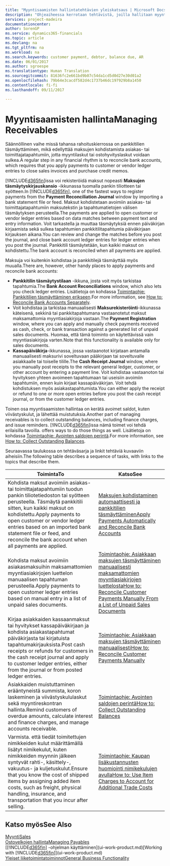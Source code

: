```yaml
---
title: "Myyntisaamisten hallintatehtävien yleiskatsaus | Microsoft Docs"
description: "Ohjeaiheessa kerrotaan tehtävistä, joilla hallitaan myyntisaamisia ja kohdistetaan maksuja asiakas- ja toimittajatapahtumiin."
services: project-madeira
documentationcenter: 
author: SorenGP
ms.service: dynamics365-financials
ms.topic: article
ms.devlang: na
ms.tgt_pltfrm: na
ms.workload: na
ms.search.keywords: customer payment, debtor, balance due, AR
ms.date: 06/01/2017
ms.author: sgroespe
ms.translationtype: Human Translation
ms.sourcegitcommit: 81636fc2e661bd9b07c54da1cd5d0d27e30d01a2
ms.openlocfilehash: 79b64e3cacdf582d4c1737b46dc197929b8a1450
ms.contentlocale: fi-fi
ms.lasthandoff: 09/11/2017

---
```

# <a name="managing-receivables"></a><span data-ttu-id="43dab-103">Myyntisaamisten hallinta</span><span class="sxs-lookup"><span data-stu-id="43dab-103">Managing Receivables</span></span>
<span data-ttu-id="43dab-104">Säännöllinen vaihe missä tahansa rahoituskierrossa on pankkitilien täsmäyttäminen, mikä edellyttää maksujen kohdistamista asiakas- tai toimittajatapahtumiin, jotta myyntilaskut tai ostohyvityslaskut voidaan sulkea.</span><span class="sxs-lookup"><span data-stu-id="43dab-104">A regular step in any financial rhythm is to reconcile bank accounts, which requires that you apply payments to customer or vendor ledger entries to close sales invoices and purchase credit memos.</span></span>  

<span data-ttu-id="43dab-105">[!INCLUDE[d365fin](includes/d365fin_md.md)]issa voi rekisteröidä maksut nopeasti **Maksujen täsmäytyskirjauskansio** -ikkunassa tuomalla pankin tiliotteen tai syötteen.</span><span class="sxs-lookup"><span data-stu-id="43dab-105">In [!INCLUDE[d365fin](includes/d365fin_md.md)], one of the fastest ways to register payments from the **Payment Reconciliation Journal** window by importing a bank statement file or feed.</span></span> <span data-ttu-id="43dab-106">Maksut kohdistetaan avoimiin asiakas- tai toimittajatapahtumiin maksutekstin ja tapahtumatietojen välisen täsmäytyksen perusteella.</span><span class="sxs-lookup"><span data-stu-id="43dab-106">The payments are applied to open customer or vendor ledger entries based on data matches between payment text and entry information.</span></span> <span data-ttu-id="43dab-107">Voit tarkastella ja muuttaa täsmäytyksiä ennen päiväkirjan kirjaamista sekä sulkea tapahtumien pankkitilitapahtumia päiväkirjaan kirjauksen aikana.</span><span class="sxs-lookup"><span data-stu-id="43dab-107">You can review and change the matches before you post the journal, and close bank account ledger entries for ledger entries when you post the journal.</span></span> <span data-ttu-id="43dab-108">Pankkitili täsmäytetään, kun kaikki maksut on kohdistettu.</span><span class="sxs-lookup"><span data-stu-id="43dab-108">The bank account is reconciled when all payments are applied.</span></span>

<span data-ttu-id="43dab-109">Maksuja voi kuitenkin kohdistaa ja pankkitilejä täsmäyttää myös muualla.</span><span class="sxs-lookup"><span data-stu-id="43dab-109">There are, however, other handy places to apply payments and reconcile bank accounts:</span></span>  

* <span data-ttu-id="43dab-110">**Pankkitilin täsmäytystilaan** -ikkuna, josta voit myös tarkistaa tapahtumia.</span><span class="sxs-lookup"><span data-stu-id="43dab-110">The **Bank Account Reconciliations** window, which also lets you check ledger entries.</span></span> <span data-ttu-id="43dab-111">Lisätietoja on kohdassa [Toimintaohje: Pankkitilien täsmäyttäminen erikseen](bank-how-reconcile-bank-accounts-separately.md).</span><span class="sxs-lookup"><span data-stu-id="43dab-111">For more information, see [How to: Reconcile Bank Accounts Separately](bank-how-reconcile-bank-accounts-separately.md).</span></span>  
* <span data-ttu-id="43dab-112">Voit kohdistaa ja tarkistaa manuaalisesti **Maksurekisteröinti**-ikkunassa käteisenä, sekkinä tai pankkitapahtumana vastaanotetut maksut maksamattomia myyntiasiakirjoja vastaan.</span><span class="sxs-lookup"><span data-stu-id="43dab-112">The **Payment Registration** window, where you can apply and manually check payments received as cash, check, or bank transaction against a generated list of unpaid sales documents.</span></span> <span data-ttu-id="43dab-113">Huomaa, että tämä toiminto on käytettävissä vain myyntiasiakirjoja varten.</span><span class="sxs-lookup"><span data-stu-id="43dab-113">Note that this functionality is available only for sales documents.</span></span>  
* <span data-ttu-id="43dab-114">**Kassapäiväkirja**-ikkunassa, jossa vastaanotot kirjataan antamalla manuaalisesti maksurivi soveltuvaan pääkirjaan tai soveltuvalle asiakkaalle tai toiselle tilille.</span><span class="sxs-lookup"><span data-stu-id="43dab-114">The **Cash Receipt Journal** window, where you manually post receipts to the relevant general ledger, customer, or other account by entering a payment line.</span></span> <span data-ttu-id="43dab-115">Voit kohdistaa vastaanoton tai hyvityksen yhteen avoimeen tapahtumaan tai useisiin avoimiin tapahtumiin, ennen kuin kirjaat kassapäiväkirjan. Voit tehdä kohdistuksen myös asiakastapahtumista.</span><span class="sxs-lookup"><span data-stu-id="43dab-115">You can either apply the receipt or refund to one or more open entries before you post the cash receipt journal, or from the customer ledger entries.</span></span>  

<span data-ttu-id="43dab-116">Toinen osa myyntisaamisten hallintaa on kerätä avoimet saldot, kuten viivästyskulut, ja lähettää muistutuksia.</span><span class="sxs-lookup"><span data-stu-id="43dab-116">Another part of managing receivables is to collect outstanding balances, including finance charges, and issue reminders.</span></span> [!INCLUDE[d365fin](includes/d365fin_md.md)]<span data-ttu-id="43dab-117">issa nämä toimet voi tehdä erilaisilla tavoilla.</span><span class="sxs-lookup"><span data-stu-id="43dab-117"> offers ways to do those things as well.</span></span> <span data-ttu-id="43dab-118">Lisätietoja on kohdassa [Toimintaohje: Avointen saldojen perintä](receivables-collect-outstanding-balances.md).</span><span class="sxs-lookup"><span data-stu-id="43dab-118">For more information, see [How to: Collect Outstanding Balances](receivables-collect-outstanding-balances.md).</span></span>  

<span data-ttu-id="43dab-119">Seuraavassa taulukossa on tehtäväsarja ja linkit tehtäviä kuvaaviin aiheisiin.</span><span class="sxs-lookup"><span data-stu-id="43dab-119">The following table describes a sequence of tasks, with links to the topics that describe them.</span></span>  

| <span data-ttu-id="43dab-120">Toiminta</span><span class="sxs-lookup"><span data-stu-id="43dab-120">To</span></span> | <span data-ttu-id="43dab-121">Katso</span><span class="sxs-lookup"><span data-stu-id="43dab-121">See</span></span> |
| --- | --- |
| <span data-ttu-id="43dab-122">Kohdista maksut avoimiin asiakas- tai toimittajatapahtumiin tuodun pankin tiliotetiedoston tai syötteen perusteella. Täsmäytä pankkitili sitten, kun kaikki maksut on kohdistettu.</span><span class="sxs-lookup"><span data-stu-id="43dab-122">Apply payments to open customer or vendor ledger entries based on an imported bank statement file or feed, and reconcile the bank account when all payments are applied.</span></span> |[<span data-ttu-id="43dab-123">Maksujen kohdistaminen automaattisesti ja pankkitilien täsmäyttäminen</span><span class="sxs-lookup"><span data-stu-id="43dab-123">Apply Payments Automatically and Reconcile Bank Accounts</span></span>](receivables-apply-payments-auto-reconcile-bank-accounts.md) |
| <span data-ttu-id="43dab-124">Kohdista maksut avoimiin asiakasmaksuihin maksamattomien myyntiasiakirjojen luettelon manuaalisen tapahtuman perusteella.</span><span class="sxs-lookup"><span data-stu-id="43dab-124">Apply payments to open customer ledger entries based on manual entry in a list of unpaid sales documents.</span></span> |[<span data-ttu-id="43dab-125">Toimintaohje: Asiakkaan maksujen täsmäyttäminen manuaalisesti maksamattomien myyntiasiakirjojen luettelosta</span><span class="sxs-lookup"><span data-stu-id="43dab-125">How to: Reconcile Customer Payments Manually From a List of Unpaid Sales Documents</span></span>](receivables-how-reconcile-customer-payments-list-unpaid-sales-documents.md) |
| <span data-ttu-id="43dab-126">Kirjaa asiakkaiden kassaanmaksut tai hyvitykset kassapäiväkirjaan ja kohdista asiakastapahtumat päiväkirjasta tai kirjatuista tapahtumakirjauksista.</span><span class="sxs-lookup"><span data-stu-id="43dab-126">Post cash receipts or refunds for customers in the cash receipt journal and apply to customer ledger entries, either from the journal or from posted ledger entries.</span></span> |[<span data-ttu-id="43dab-127">Toimintaohje: Asiakkaan maksujen täsmäyttäminen manuaalisesti</span><span class="sxs-lookup"><span data-stu-id="43dab-127">How to: Reconcile Customer Payments Manually</span></span>](receivables-how-apply-sales-transactions-manually.md) |
| <span data-ttu-id="43dab-128">Asiakkaiden muistuttaminen erääntyneistä summista, koron laskeminen ja viivästyskululaskut sekä myyntireskontran hallinta.</span><span class="sxs-lookup"><span data-stu-id="43dab-128">Remind customers of overdue amounts, calculate interest and finance charges, and manage accounts receivable.</span></span> |[<span data-ttu-id="43dab-129">Toimintaohje: Avointen saldojen perintä</span><span class="sxs-lookup"><span data-stu-id="43dab-129">How to: Collect Outstanding Balances</span></span>](receivables-collect-outstanding-balances.md) |
|<span data-ttu-id="43dab-130">Varmista. että tiedät toimitettujen nimikkeiden kulut määrittämällä lisätyt nimikekulut, kuten nimikkeiden myynnin jälkeen syntyvät rahti-, käsittely-, vakuutus- ja kuljetuskulut.</span><span class="sxs-lookup"><span data-stu-id="43dab-130">Ensure that you know the cost of shipped items by assigning added item costs, such as freight, physical handling, insurance, and transportation that you incur after selling.</span></span>|[<span data-ttu-id="43dab-131">Toimintaohje: Kaupan lisäkustannusten huomiointi nimikekulujen avulla</span><span class="sxs-lookup"><span data-stu-id="43dab-131">How to: Use Item Charges to Account for Additional Trade Costs</span></span>](payables-how-assign-item-charges.md)|
## <a name="see-also"></a><span data-ttu-id="43dab-132">Katso myös</span><span class="sxs-lookup"><span data-stu-id="43dab-132">See Also</span></span>
[<span data-ttu-id="43dab-133">Myynti</span><span class="sxs-lookup"><span data-stu-id="43dab-133">Sales</span></span>](sales-manage-sales.md)  
[<span data-ttu-id="43dab-134">Ostovelkojen hallinta</span><span class="sxs-lookup"><span data-stu-id="43dab-134">Managing Payables</span></span>](payables-manage-payables.md)  
<span data-ttu-id="43dab-135">[[!INCLUDE[d365fin](includes/d365fin_md.md)] -ohjelman käyttäminen](ui-work-product.md)</span><span class="sxs-lookup"><span data-stu-id="43dab-135">[Working with [!INCLUDE[d365fin](includes/d365fin_md.md)]](ui-work-product.md)</span></span>  
[<span data-ttu-id="43dab-136">Yleiset liiketoimintatoiminnot</span><span class="sxs-lookup"><span data-stu-id="43dab-136">General Business Functionality</span></span>](ui-across-business-areas.md)

